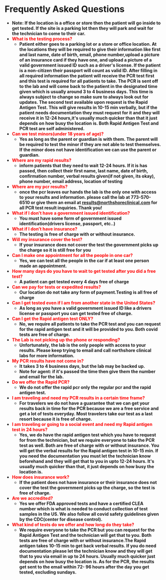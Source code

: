 # **Frequently Asked Questions**
* **Note: If the location is a office or store then the patient will go inside to get tested. If the site is a parking lot then they will park and wait for the technician to come to their car.**
* **<font color="red">What is the testing process?</font>**
    * **Patient either goes to a parking lot or a store or office location. At the locations they will be required to give their information like first and last name, date of birth, email, phone number,upload a picture of an insurance card if they have one, and upload a picture of a valid government issued ID such as a driver's license. If the patient is a non-citizen their passport will count as valid ID. After filling in all required information the patient will receive the PCR test first and this test is required for all patients to take. The PCR is sent off to the lab and will come back to the patient in the designated time given which is usually around 3 to 4 business days. This time is always subject to change so make sure to always look out for updates. The second test available upon request is the Rapid Antigen Test. This will give results in 10-15 min verbally, but if the patient needs documentation they must request for it and they will receive it in 12-24 hours,it's usually much quicker than that it just depends on how busy the location is. Both Rapid Antigen Test and PCR test are self administered.**
* **<font color="red">Can we test minors(under 18 years of age)?</font>**
    * **Yes as long as the parent or guardian is with them. The parent will be required to test the minor if they are not able to test themselves. If the minor does not have identification we can use the parent or guardian.**
* **<font color="red">Where are my rapid results?</font>**
    * **inform patients that they need to wait 12-24 hours. If it is has passed, then collect their first name, last name, date of birth, confirmation number, verbal results given(if not given, its okay), phone number, email address, location of testing**
* **<font color="red">Where are my pcr results?</font>**
    * **once the pcr leaves our hands the lab is the only one with access to your results and information. please call the lab at 773-570-6510 or give them an email at results@northshoreclinical.com for all PCR test result inquiries. Thank you!**
* **<font color="red">What if I don't have a government issued identification?</font>**
    * **You must have some form of government issued identification(drivers license, passport, etc..)**
* **<font color="red">What if I don’t have insurance?</font>**
    * **The testing is free of charge with or without insurance.**
* **<font color="red">Will my insurance cover the test?</font>**
    * **If your insurance does not cover the test the government picks up the charge so it is still free for you**
* **<font color="red">Can I make one appointment for all the people in one car?</font>**
    * **Yes, we can test all the people in the car if at least one person made an appointment.**
* **<font color="red">How many days do you have to wait to get tested after you did a free test?</font>**
    * **A patient can get tested every 4 days free of charge**
* **<font color="red">Can we pay for tests or expedited results?</font>**
    * **Our location do not take any form of payment.Testing is all free of charge**
*  **<font color="red">Can I get tested even if I am from another state in the United States?</font>**
    * **As long as you have a valid government issued ID like a drivers license or passport you can get tested free of charge.**
* **<font color="red">Can I get the Rapid antigen test ONLY?</font>**
    * **No, we require all patients to take the PCR test and you can request for the rapid antigen test and it will be provided to you. Both covid tests are free of charge.**
* **<font color="red">The Lab is not picking up the phone or responding?</font>**
    * **Unfortunately, the lab is the only people with access to your results. Please keep trying to email and call northshore clinical labs for more information.**
* **<font color="red">My PCR results have not come in?</font>**
    * **It takes 3 to 4 business days, but the lab may be backed up.** 
    * **Note for agent: if it's passed the time then give them the number and email for the lab.**
* **<font color="red">Do we offer the Rapid PCR?</font>**
    * **We do not offer the rapid pcr only the regular pcr and the rapid antigen test.**
* **<font color="red">I am traveling and need my PCR results in a certain time frame?</font>**
    * **For travelers we do not have a guarantee that we can get your results back in time for the PCR because we are a free service and get a lot of tests everyday. Most travelers take our test as a last resort because it is free of charge.**
* **<font color="red">I am traveling or going to a social event and need my Rapid antigen test in 24 hours?</font>**
    * **Yes, we do have the rapid antigen test which you have to request for from the technician, but we require everyone to take the PCR test as well. Both are free of charge with or without insurance. You will get the verbal results for the Rapid antigen test in 10-15 min. If you need the documentation you must let the technician know beforehand and they will get that to you in upto 12-24 hours. It's usually much quicker than that, it just depends on how busy the location is.**
* **<font color="red">How does insurance work?</font>**
    * **If the patient does not have insurance or their insurance does not cover the test the government picks up the charge, so the test is free of charge.**
* **<font color="red">Are we accredited?</font>**
    * **Yes we offer FDA approved tests and have a certified CLEA number which is what is needed to conduct collection of test samples in the US. We also follow all covid safety guidelines given by the CDC(center for disease control).**
* **<font color="red">What kind of tests do we offer and how long do they take?</font>**
    * **We require everyone to take the PCR but you can request for the Rapid Antigen Test and the technician will get that to you. Both tests are free of charge with or without insurance.The Rapid antigen takes 10-15 min to get back verbal results. If you do need documentation please let the technician know and they will get that to you via email in up to 24 hours. Usually much quicker just depends on how busy the location is. As for the PCR, the results get sent to the email within 72- 96 hours after the day you get tested, excluding sundays.**






